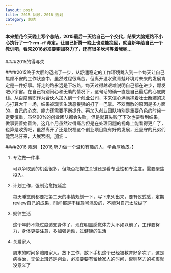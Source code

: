```yaml
---
layout: post
title: 2015 回顾，2016 规划
category: 总结
---
```


####	本来想花今天晚上写个总结，2015最后一天给自己一个交代，结果大脑短路不小心执行了一个 rm -rf 命定，让自己折腾一晚上也没能挽回，就当新年给自己一个教训吧，看来2016必须要更加努力了，还有很多坎坷等着我呢...


####2015的得与失

####2015终于大胆的迈出了一步，从舒适稳定的工作环境跳入到一个每天让自己焦虑不安的工作状态中，虽然过程很痛苦，但离开温水煮青蛙环境对未来的发展肯定是一件好事。好走的路永远是下坡路，每天过得越艰难说明自己都在进步，爆发吧小宇宙。在自己特别闹心和无助的情况下，这句话的确一直是自己最后的心底防线。从百度离职作为合伙人加入到一个创业公司，本来信心满满抱着壮士断腕的决心打算大干一场，结果被现实生活恶狠狠的打了一巴掌。不欢而散的原因是多方面的，自己的心态、能力还需要不断提升。再加入创业团队特别是重要角色的时候一定要慎重，虽然90%的创业团队都会失败，但是就算失败了下次也要看到结果，做事要善始善终。这几个月虽然过得痛苦但是在处理问题的视角上能看得更广了，也算是收货吧，虽然离开了还是祝福这个创业项目能有好的发展，还坚守的兄弟们能苦尽甘来，大展宏图，加油...

####2016  规划      【2016,努力做一个温和有趣的人，学会厚脸皮。】


1. 专注做一件事

   可以争取到的机会很多，但能否把握住关键还是看专业性和专注度，需要聚焦投入。


2. 计划工作，强制治愈拖延症

   每天睡觉前都要把第二天的事情规划一下，写下来列出来，要有仪式感，定期review自己的成果，时间都是不经意间混没的，不能对自己太放纵了 
   
3. 规律生活

   这个年龄不能过度透支身体了，现在明显感觉体力大不如以前了，工作要努力，身体更要注意，多加强运动，过健康的生活
   
4. 关爱家人

   周末的时间多陪陪家人，放下工作、放下手机这个已经被教育好多次了，这是病得治，无论上班还是创业，必须要要有留给家人的时间，否则努力的初衷就没意义了






 




 